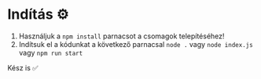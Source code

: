 # Indítás ⚙️

1. Használjuk a `npm install` parnacsot a csomagok telepítéséhez!
2. Indítsuk el a kódunkat a következő parnacsal `node .` vagy `node index.js` vagy `npm run start`

Kész is ✅
